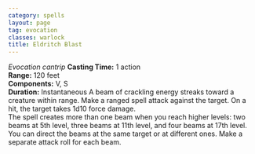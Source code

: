 ```yaml
---
category: spells
layout: page
tag: evocation
classes: warlock
title: Eldritch Blast 
---
```

_Evocation cantrip_ 
**Casting Time:** 1 action    
**Range:** 120 feet    
**Components:** V, S    
**Duration:** Instantaneous 
A beam of crackling energy streaks toward a creature within range. Make a ranged spell attack against the target. On a hit, the target takes 1d10 force damage.    
The spell creates more than one beam when you reach higher levels: two beams at 5th level, three beams at 11th level, and four beams at 17th level. You can direct the beams at the same target or at different ones. Make a separate attack roll for each beam.